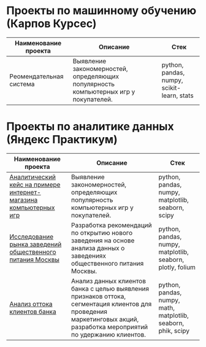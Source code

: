 # Проекты по машинному обучению (Карпов Курсес)

| Наименование проекта | Описание | Стек |
|-----------|----------|----------|
| Реомендательная система | Выявление закономерностей, определяющих популярность компьютерных игр у покупателей. | python, pandas, numpy, scikit-learn, stats |



# Проекты по аналитике данных (Яндекс Практикум)

| Наименование проекта | Описание | Стек |
|----------|----------|----------|
| [Аналитический кейс на примере интернет-магазина компьютерных игр](https://github.com/ilyaapa/portfolio/tree/main/Computer%20Game%20Online%20Store) | Выявление закономерностей, определяющих популярность компьютерных игр у покупателей. | python, pandas, numpy, matplotlib, seaborn, scipy |
| [Исследование рынка заведений общественного питания Москвы](https://github.com/ilyaapa/portfolio/tree/main/Catering%20Research) | Разработка рекомендаций по открытию нового заведения на основе анализа данных о заведениях общественного питания Москвы. | python, pandas, numpy, matplotlib, seaborn, plotly, folium |
| [Анализ оттока клиентов банка](https://github.com/ilyaapa/portfolio/tree/main/Customer%20Churn) | Анализ данных клиентов банка с целью выявления признаков оттока, сегментация клиентов для проведения маркетинговых акций, разработка мероприятий по удержанию клиентов. | python, pandas, numpy, math, matplotlib, seaborn, phik, scipy |



